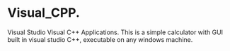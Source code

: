# Visual_CPP.
Visual Studio Visual C++ Applications.
This is a simple calculator with GUI built in visual studio C++, executable on any windows machine.
